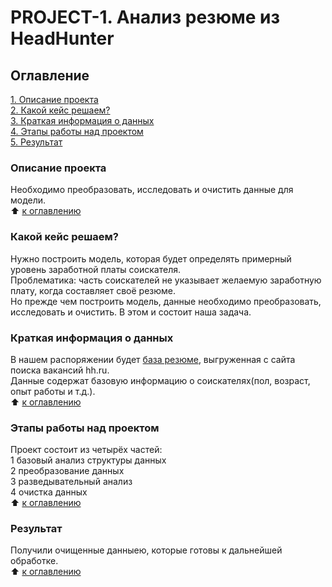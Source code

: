 # PROJECT-1. Анализ резюме из HeadHunter

## Оглавление
[1. Описание проекта](https://github.com/Faardel/Akasha/tree/main/PROJECT-1.%20Анализ%20резюме%20из%20HeadHunter/README.md#описание-проекта)\
[2. Какой кейс решаем?](https://github.com/Faardel/Akasha/tree/main/PROJECT-1.%20Анализ%20резюме%20из%20HeadHunter/README.md#какой-кейс-решаем)\
[3. Краткая информация о данных](https://github.com/Faardel/Akasha/tree/main/PROJECT-1.%20Анализ%20резюме%20из%20HeadHunter/README.md#краткая-информация-о-данных)\
[4. Этапы работы над проектом](https://github.com/Faardel/Akasha/tree/main/PROJECT-1.%20Анализ%20резюме%20из%20HeadHunter/README.md#этапы-работы-над-проектом)\
[5. Результат](https://github.com/Faardel/Akasha/blob/main/PROJECT-1.%20Анализ%20резюме%20из%20HeadHunter/README.md#результат)

### Описание проекта
Необходимо преобразовать, исследовать и очистить данные для модели.\
:arrow_up: [к оглавлению](https://github.com/Faardel/Akasha/tree/main/PROJECT-1.%20Анализ%20резюме%20из%20HeadHunter/README.md#оглавление)


### Какой кейс решаем?
Нужно построить модель, которая будет определять примерный уровень заработной платы соискателя.\
Проблематика: часть соискателей не указывает желаемую заработную плату, когда составляет своё резюме.\
Но прежде чем построить модель, данные необходимо преобразовать, исследовать и очистить. В этом и состоит наша задача.

### Краткая информация о данных
В нашем распоряжении будет [база резюме](https://drive.google.com/file/d/1Kb78mAWYKcYlellTGhIjPI-bCcKbGuTn/view), выгруженная с сайта поиска вакансий hh.ru.\
Данные содержат базовую информацию о соискателях(пол, возраст, опыт работы и т.д.).\
:arrow_up: [к оглавлению](https://github.com/Faardel/Akasha/tree/main/PROJECT-1.%20Анализ%20резюме%20из%20HeadHunter/README.md#оглавление)

### Этапы работы над проектом
Проект состоит из четырёх частей:\
1
базовый анализ структуры данных\
2
преобразование данных\
3
разведывательный анализ\
4
очистка данных\
:arrow_up: [к оглавлению](https://github.com/Faardel/Akasha/tree/main/PROJECT-1.%20Анализ%20резюме%20из%20HeadHunter/README.md#оглавление)

### Результат
Получили очищенные данныею, которые готовы к дальнейшей обработке.\
:arrow_up: [к оглавлению](https://github.com/Faardel/Akasha/tree/main/PROJECT-1.%20Анализ%20резюме%20из%20HeadHunter/README.md#оглавление)
